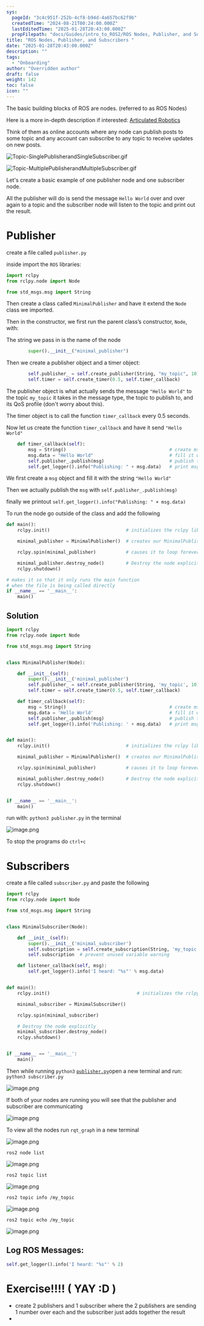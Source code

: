 ```yaml
---
sys:
  pageId: "3c4c951f-252b-4cf8-b94d-4a657bc62f9b"
  createdTime: "2024-08-21T00:24:00.000Z"
  lastEditedTime: "2025-01-28T20:43:00.000Z"
  propFilepath: "docs/Guides/intro_to_ROS2/ROS Nodes, Publisher, and Subscribers .md"
title: "ROS Nodes, Publisher, and Subscribers "
date: "2025-01-28T20:43:00.000Z"
description: ""
tags:
  - "Onboarding"
author: "Overridden author"
draft: false
weight: 142
toc: false
icon: ""
---
```


The basic building blocks of ROS are nodes. (referred to as ROS Nodes)

Here is a more in-depth description if interested: [Articulated Robotics](https://articulatedrobotics.xyz/tutorials/ready-for-ros/ros-overview#2-nodes)

Think of them as online accounts where any node can publish posts to some topic and any account can subscribe to any topic to receive updates on new posts.

![Topic-SinglePublisherandSingleSubscriber.gif](https://docs.ros.org/en/humble/_images/Topic-SinglePublisherandSingleSubscriber.gif)

![Topic-MultiplePublisherandMultipleSubscriber.gif](https://docs.ros.org/en/humble/_images/Topic-MultiplePublisherandMultipleSubscriber.gif)

Let's create a basic example of one publisher node and one subscriber node.

All the publisher will do is send the message `Hello World` over and over again to a topic and the subscriber node will listen to the topic and print out the result.

# Publisher

create a file called `publisher.py` 

inside import the `ROS` libraries:

```python
import rclpy
from rclpy.node import Node

from std_msgs.msg import String
```

Then create a class called `MinimalPublisher` and have it extend the `Node` class we imported.

Then in the constructor, we first run the parent class’s constructor, `Node`, with:

The string we pass in is the name of the node

```python
        super().__init__("minimal_publisher")
```

Then we create a publisher object and a timer object:

```python
        self.publisher_ = self.create_publisher(String, "my_topic", 10)
        self.timer = self.create_timer(0.5, self.timer_callback)
```

The publisher object is what actually sends the message `"Hello World"` to the topic `my_topic` it takes in the message type, the topic to publish to, and its QoS profile (don't worry about this).

The timer object is to call the function `timer_callback` every 0.5 seconds.

Now let us create the function `timer_callback` and have it send `"Hello World"`

```python
    def timer_callback(self):
        msg = String()                                      # create msg object
        msg.data = "Hello World"                            # fill it with data
        self.publisher_.publish(msg)                        # publish the message
        self.get_logger().info("Publishing: " + msg.data)   # print msg
```

We first create a `msg` object and fill it with the string `"Hello World"`

Then we actually publish the `msg` with `self.publisher_.publish(msg)`

finally we printout `self.get_logger().info("Publishing: " + msg.data)`

To run the node go outside of the class and add the following

```python
def main():
    rclpy.init()                            # initializes the rclpy library

    minimal_publisher = MinimalPublisher()  # creates our MinimalPublisher object

    rclpy.spin(minimal_publisher)           # causes it to loop forever

    minimal_publisher.destroy_node()        # Destroy the node explicitly
    rclpy.shutdown()

# makes it so that it only runs the main function
# when the file is being called directly
if __name__ == '__main__': 
    main()
```

## Solution

```python
import rclpy
from rclpy.node import Node

from std_msgs.msg import String


class MinimalPublisher(Node):

    def __init__(self):
        super().__init__('minimal_publisher')
        self.publisher_ = self.create_publisher(String, 'my_topic', 10)
        self.timer = self.create_timer(0.5, self.timer_callback)

    def timer_callback(self):
        msg = String()                                      # create msg object
        msg.data = 'Hello World'                            # fill it with data
        self.publisher_.publish(msg)                        # publish the message
        self.get_logger().info('Publishing: ' + msg.data)   # print msg


def main():
    rclpy.init()                            # initializes the rclpy library

    minimal_publisher = MinimalPublisher()  # creates our MinimalPublisher object

    rclpy.spin(minimal_publisher)           # causes it to loop forever

    minimal_publisher.destroy_node()        # Destroy the node explicitly
    rclpy.shutdown()


if __name__ == '__main__':
    main()
```

run with: `python3 publisher.py` in the terminal

![image.png](https://prod-files-secure.s3.us-west-2.amazonaws.com/d518164a-d88e-44d1-a4ee-3adb3bd8bce0/9214accb-ad5b-44f1-a31c-b3167c59138b/image.png?X-Amz-Algorithm=AWS4-HMAC-SHA256&X-Amz-Content-Sha256=UNSIGNED-PAYLOAD&X-Amz-Credential=ASIAZI2LB4666UOGQ3ZW%2F20250214%2Fus-west-2%2Fs3%2Faws4_request&X-Amz-Date=20250214T090809Z&X-Amz-Expires=3600&X-Amz-Security-Token=IQoJb3JpZ2luX2VjEAAaCXVzLXdlc3QtMiJHMEUCIH9Wgg9mobrTWlvayrmRJ5W%2BprnoGvDDpgYqYw2gHvcWAiEA5CVh7Vc1%2BemRVTB8OyIcQrVA8d7s%2FwL7xASmapmx3yYq%2FwMIKRAAGgw2Mzc0MjMxODM4MDUiDFbCimZ8p27pbI7z%2FSrcA98TffJMzDweLQCifWOckcbcLOcOJJLnLtac61tVbuhvKvEqY1Hh9oPI%2FxGdQXJvldEU4pkX%2BoCdsx4NZBH8YFNe%2FT8%2FsE%2BM8y4R9%2BtRZYwCJtLeI6vipHIcDI2NEwz0%2Bygu6pBMnPKqAUu0H9qjixeVS7HwRQaukOqiVUAZX7h1Zg1nK%2Ffo%2BcMQsHPux7v%2FxZugkhU0pgctk4MTyq7Nch0eeyh1cpcRi16UvyZzTSoyJrnBBuqw%2BhSV0PkM0%2FwQ%2BX7A9shxpe7VlcJUCe15QENpcH%2BtzE8YxTTTh3KCnGPqS8JHmpyTMUJ1xa%2FlkfRQNP56lcUgoonHOwY%2BVBFpfq%2FkGUC%2B81aBqhi9csbn8npcioGgwWcb9bXLbn1ZdXjwrz%2FKgIcl3SK2xs%2BwoA82%2B2ejkqbwEW9KwMtdHtXyepP7gsSe0CEsdD3VBiln1vvgQuZZ6hktjl%2BUKufaiHCHmAUCebJ5pOfFTcfGFSOXHHM4PFmRwKt7KUO5HE3utJgBHWn6nkiSA49HhaGpwdTMfn7DPvNd5QBpgqLhtddDHZv9irgiNvwI1qcDbjKn4mdic7ulXkaM%2BqgcHV4u0m0zc4MEjUn5e9AUBDMxGLm5n8lGqbj9L3pua5EtpNS6MN7pu70GOqUBM2Eds%2FdPRMmtSYOEWIJEMsSwu9yQ6C4IZ0sEHQczJJxIlOaH%2Be0zn1sJIaxcZnxE%2FUOXLBfZa70J1bVyej%2BEvUCm0fuoIxinzO7YXyuYpw0nfJ3EI3vtpWyRvCmvb%2BekSNlGxPQsthpobAshMpUqQaYanVmu6LUX76kEq3WQnTuWfvygWTr8bCG2rJxqp6bmJP3koKQdhLDqn1iy0V9bRtT0oGiH&X-Amz-Signature=75994ac3447f8b86b8b08678434e83e326e3d655186acdb8d3f95d494f226ca7&X-Amz-SignedHeaders=host&x-id=GetObject)

To stop the programs do `ctrl+c`

# Subscribers

create a file called `subscriber.py` and paste the following

```python
import rclpy
from rclpy.node import Node

from std_msgs.msg import String


class MinimalSubscriber(Node):

    def __init__(self):
        super().__init__('minimal_subscriber')
        self.subscription = self.create_subscription(String, 'my_topic', self.listener_callback, 10)
        self.subscription  # prevent unused variable warning

    def listener_callback(self, msg):
        self.get_logger().info('I heard: "%s"' % msg.data)


def main():
    rclpy.init()                                # initializes the rclpy library

    minimal_subscriber = MinimalSubscriber()

    rclpy.spin(minimal_subscriber)

    # Destroy the node explicitly
    minimal_subscriber.destroy_node()
    rclpy.shutdown()


if __name__ == '__main__':
    main()
```

Then while running `python3` [`publisher.py`](http://publisher.py/)open a new terminal and run: `python3 subscriber.py` 

![image.png](https://prod-files-secure.s3.us-west-2.amazonaws.com/d518164a-d88e-44d1-a4ee-3adb3bd8bce0/611fccf2-c738-4dbd-94e9-98f209092866/image.png?X-Amz-Algorithm=AWS4-HMAC-SHA256&X-Amz-Content-Sha256=UNSIGNED-PAYLOAD&X-Amz-Credential=ASIAZI2LB4666UOGQ3ZW%2F20250214%2Fus-west-2%2Fs3%2Faws4_request&X-Amz-Date=20250214T090809Z&X-Amz-Expires=3600&X-Amz-Security-Token=IQoJb3JpZ2luX2VjEAAaCXVzLXdlc3QtMiJHMEUCIH9Wgg9mobrTWlvayrmRJ5W%2BprnoGvDDpgYqYw2gHvcWAiEA5CVh7Vc1%2BemRVTB8OyIcQrVA8d7s%2FwL7xASmapmx3yYq%2FwMIKRAAGgw2Mzc0MjMxODM4MDUiDFbCimZ8p27pbI7z%2FSrcA98TffJMzDweLQCifWOckcbcLOcOJJLnLtac61tVbuhvKvEqY1Hh9oPI%2FxGdQXJvldEU4pkX%2BoCdsx4NZBH8YFNe%2FT8%2FsE%2BM8y4R9%2BtRZYwCJtLeI6vipHIcDI2NEwz0%2Bygu6pBMnPKqAUu0H9qjixeVS7HwRQaukOqiVUAZX7h1Zg1nK%2Ffo%2BcMQsHPux7v%2FxZugkhU0pgctk4MTyq7Nch0eeyh1cpcRi16UvyZzTSoyJrnBBuqw%2BhSV0PkM0%2FwQ%2BX7A9shxpe7VlcJUCe15QENpcH%2BtzE8YxTTTh3KCnGPqS8JHmpyTMUJ1xa%2FlkfRQNP56lcUgoonHOwY%2BVBFpfq%2FkGUC%2B81aBqhi9csbn8npcioGgwWcb9bXLbn1ZdXjwrz%2FKgIcl3SK2xs%2BwoA82%2B2ejkqbwEW9KwMtdHtXyepP7gsSe0CEsdD3VBiln1vvgQuZZ6hktjl%2BUKufaiHCHmAUCebJ5pOfFTcfGFSOXHHM4PFmRwKt7KUO5HE3utJgBHWn6nkiSA49HhaGpwdTMfn7DPvNd5QBpgqLhtddDHZv9irgiNvwI1qcDbjKn4mdic7ulXkaM%2BqgcHV4u0m0zc4MEjUn5e9AUBDMxGLm5n8lGqbj9L3pua5EtpNS6MN7pu70GOqUBM2Eds%2FdPRMmtSYOEWIJEMsSwu9yQ6C4IZ0sEHQczJJxIlOaH%2Be0zn1sJIaxcZnxE%2FUOXLBfZa70J1bVyej%2BEvUCm0fuoIxinzO7YXyuYpw0nfJ3EI3vtpWyRvCmvb%2BekSNlGxPQsthpobAshMpUqQaYanVmu6LUX76kEq3WQnTuWfvygWTr8bCG2rJxqp6bmJP3koKQdhLDqn1iy0V9bRtT0oGiH&X-Amz-Signature=3288b84a19918a0add3356d228351ba5d19790c3ec0057c3190e4c439c171087&X-Amz-SignedHeaders=host&x-id=GetObject)

If both of your nodes are running you will see that the publisher and subscriber are communicating

![image.png](https://prod-files-secure.s3.us-west-2.amazonaws.com/d518164a-d88e-44d1-a4ee-3adb3bd8bce0/eea428b5-1cf0-43bb-a30b-81cbaf6c5c78/image.png?X-Amz-Algorithm=AWS4-HMAC-SHA256&X-Amz-Content-Sha256=UNSIGNED-PAYLOAD&X-Amz-Credential=ASIAZI2LB4666UOGQ3ZW%2F20250214%2Fus-west-2%2Fs3%2Faws4_request&X-Amz-Date=20250214T090809Z&X-Amz-Expires=3600&X-Amz-Security-Token=IQoJb3JpZ2luX2VjEAAaCXVzLXdlc3QtMiJHMEUCIH9Wgg9mobrTWlvayrmRJ5W%2BprnoGvDDpgYqYw2gHvcWAiEA5CVh7Vc1%2BemRVTB8OyIcQrVA8d7s%2FwL7xASmapmx3yYq%2FwMIKRAAGgw2Mzc0MjMxODM4MDUiDFbCimZ8p27pbI7z%2FSrcA98TffJMzDweLQCifWOckcbcLOcOJJLnLtac61tVbuhvKvEqY1Hh9oPI%2FxGdQXJvldEU4pkX%2BoCdsx4NZBH8YFNe%2FT8%2FsE%2BM8y4R9%2BtRZYwCJtLeI6vipHIcDI2NEwz0%2Bygu6pBMnPKqAUu0H9qjixeVS7HwRQaukOqiVUAZX7h1Zg1nK%2Ffo%2BcMQsHPux7v%2FxZugkhU0pgctk4MTyq7Nch0eeyh1cpcRi16UvyZzTSoyJrnBBuqw%2BhSV0PkM0%2FwQ%2BX7A9shxpe7VlcJUCe15QENpcH%2BtzE8YxTTTh3KCnGPqS8JHmpyTMUJ1xa%2FlkfRQNP56lcUgoonHOwY%2BVBFpfq%2FkGUC%2B81aBqhi9csbn8npcioGgwWcb9bXLbn1ZdXjwrz%2FKgIcl3SK2xs%2BwoA82%2B2ejkqbwEW9KwMtdHtXyepP7gsSe0CEsdD3VBiln1vvgQuZZ6hktjl%2BUKufaiHCHmAUCebJ5pOfFTcfGFSOXHHM4PFmRwKt7KUO5HE3utJgBHWn6nkiSA49HhaGpwdTMfn7DPvNd5QBpgqLhtddDHZv9irgiNvwI1qcDbjKn4mdic7ulXkaM%2BqgcHV4u0m0zc4MEjUn5e9AUBDMxGLm5n8lGqbj9L3pua5EtpNS6MN7pu70GOqUBM2Eds%2FdPRMmtSYOEWIJEMsSwu9yQ6C4IZ0sEHQczJJxIlOaH%2Be0zn1sJIaxcZnxE%2FUOXLBfZa70J1bVyej%2BEvUCm0fuoIxinzO7YXyuYpw0nfJ3EI3vtpWyRvCmvb%2BekSNlGxPQsthpobAshMpUqQaYanVmu6LUX76kEq3WQnTuWfvygWTr8bCG2rJxqp6bmJP3koKQdhLDqn1iy0V9bRtT0oGiH&X-Amz-Signature=1a37e51733ddde3b6c99a77ed02d06ebf2759fbaf9ce8d88f640c07b96b489e9&X-Amz-SignedHeaders=host&x-id=GetObject)

To view all the nodes run `rqt_graph` in a new terminal

![image.png](https://prod-files-secure.s3.us-west-2.amazonaws.com/d518164a-d88e-44d1-a4ee-3adb3bd8bce0/1d98e964-4318-4d62-b5c4-8c8f78368598/image.png?X-Amz-Algorithm=AWS4-HMAC-SHA256&X-Amz-Content-Sha256=UNSIGNED-PAYLOAD&X-Amz-Credential=ASIAZI2LB4666UOGQ3ZW%2F20250214%2Fus-west-2%2Fs3%2Faws4_request&X-Amz-Date=20250214T090809Z&X-Amz-Expires=3600&X-Amz-Security-Token=IQoJb3JpZ2luX2VjEAAaCXVzLXdlc3QtMiJHMEUCIH9Wgg9mobrTWlvayrmRJ5W%2BprnoGvDDpgYqYw2gHvcWAiEA5CVh7Vc1%2BemRVTB8OyIcQrVA8d7s%2FwL7xASmapmx3yYq%2FwMIKRAAGgw2Mzc0MjMxODM4MDUiDFbCimZ8p27pbI7z%2FSrcA98TffJMzDweLQCifWOckcbcLOcOJJLnLtac61tVbuhvKvEqY1Hh9oPI%2FxGdQXJvldEU4pkX%2BoCdsx4NZBH8YFNe%2FT8%2FsE%2BM8y4R9%2BtRZYwCJtLeI6vipHIcDI2NEwz0%2Bygu6pBMnPKqAUu0H9qjixeVS7HwRQaukOqiVUAZX7h1Zg1nK%2Ffo%2BcMQsHPux7v%2FxZugkhU0pgctk4MTyq7Nch0eeyh1cpcRi16UvyZzTSoyJrnBBuqw%2BhSV0PkM0%2FwQ%2BX7A9shxpe7VlcJUCe15QENpcH%2BtzE8YxTTTh3KCnGPqS8JHmpyTMUJ1xa%2FlkfRQNP56lcUgoonHOwY%2BVBFpfq%2FkGUC%2B81aBqhi9csbn8npcioGgwWcb9bXLbn1ZdXjwrz%2FKgIcl3SK2xs%2BwoA82%2B2ejkqbwEW9KwMtdHtXyepP7gsSe0CEsdD3VBiln1vvgQuZZ6hktjl%2BUKufaiHCHmAUCebJ5pOfFTcfGFSOXHHM4PFmRwKt7KUO5HE3utJgBHWn6nkiSA49HhaGpwdTMfn7DPvNd5QBpgqLhtddDHZv9irgiNvwI1qcDbjKn4mdic7ulXkaM%2BqgcHV4u0m0zc4MEjUn5e9AUBDMxGLm5n8lGqbj9L3pua5EtpNS6MN7pu70GOqUBM2Eds%2FdPRMmtSYOEWIJEMsSwu9yQ6C4IZ0sEHQczJJxIlOaH%2Be0zn1sJIaxcZnxE%2FUOXLBfZa70J1bVyej%2BEvUCm0fuoIxinzO7YXyuYpw0nfJ3EI3vtpWyRvCmvb%2BekSNlGxPQsthpobAshMpUqQaYanVmu6LUX76kEq3WQnTuWfvygWTr8bCG2rJxqp6bmJP3koKQdhLDqn1iy0V9bRtT0oGiH&X-Amz-Signature=24e6ade0ab7751cfac302baf90f04737adefe91e2a429057c6d7de5ded17c6b8&X-Amz-SignedHeaders=host&x-id=GetObject)

`ros2 node list`

![image.png](https://prod-files-secure.s3.us-west-2.amazonaws.com/d518164a-d88e-44d1-a4ee-3adb3bd8bce0/680ac8cf-e6d9-4164-9ece-5b9a6fccffee/image.png?X-Amz-Algorithm=AWS4-HMAC-SHA256&X-Amz-Content-Sha256=UNSIGNED-PAYLOAD&X-Amz-Credential=ASIAZI2LB4666UOGQ3ZW%2F20250214%2Fus-west-2%2Fs3%2Faws4_request&X-Amz-Date=20250214T090809Z&X-Amz-Expires=3600&X-Amz-Security-Token=IQoJb3JpZ2luX2VjEAAaCXVzLXdlc3QtMiJHMEUCIH9Wgg9mobrTWlvayrmRJ5W%2BprnoGvDDpgYqYw2gHvcWAiEA5CVh7Vc1%2BemRVTB8OyIcQrVA8d7s%2FwL7xASmapmx3yYq%2FwMIKRAAGgw2Mzc0MjMxODM4MDUiDFbCimZ8p27pbI7z%2FSrcA98TffJMzDweLQCifWOckcbcLOcOJJLnLtac61tVbuhvKvEqY1Hh9oPI%2FxGdQXJvldEU4pkX%2BoCdsx4NZBH8YFNe%2FT8%2FsE%2BM8y4R9%2BtRZYwCJtLeI6vipHIcDI2NEwz0%2Bygu6pBMnPKqAUu0H9qjixeVS7HwRQaukOqiVUAZX7h1Zg1nK%2Ffo%2BcMQsHPux7v%2FxZugkhU0pgctk4MTyq7Nch0eeyh1cpcRi16UvyZzTSoyJrnBBuqw%2BhSV0PkM0%2FwQ%2BX7A9shxpe7VlcJUCe15QENpcH%2BtzE8YxTTTh3KCnGPqS8JHmpyTMUJ1xa%2FlkfRQNP56lcUgoonHOwY%2BVBFpfq%2FkGUC%2B81aBqhi9csbn8npcioGgwWcb9bXLbn1ZdXjwrz%2FKgIcl3SK2xs%2BwoA82%2B2ejkqbwEW9KwMtdHtXyepP7gsSe0CEsdD3VBiln1vvgQuZZ6hktjl%2BUKufaiHCHmAUCebJ5pOfFTcfGFSOXHHM4PFmRwKt7KUO5HE3utJgBHWn6nkiSA49HhaGpwdTMfn7DPvNd5QBpgqLhtddDHZv9irgiNvwI1qcDbjKn4mdic7ulXkaM%2BqgcHV4u0m0zc4MEjUn5e9AUBDMxGLm5n8lGqbj9L3pua5EtpNS6MN7pu70GOqUBM2Eds%2FdPRMmtSYOEWIJEMsSwu9yQ6C4IZ0sEHQczJJxIlOaH%2Be0zn1sJIaxcZnxE%2FUOXLBfZa70J1bVyej%2BEvUCm0fuoIxinzO7YXyuYpw0nfJ3EI3vtpWyRvCmvb%2BekSNlGxPQsthpobAshMpUqQaYanVmu6LUX76kEq3WQnTuWfvygWTr8bCG2rJxqp6bmJP3koKQdhLDqn1iy0V9bRtT0oGiH&X-Amz-Signature=c23c930eaab0289af2ee284a60e606e86a25de7905947f3e2f4faa2d4419eec8&X-Amz-SignedHeaders=host&x-id=GetObject)

`ros2 topic list`

![image.png](https://prod-files-secure.s3.us-west-2.amazonaws.com/d518164a-d88e-44d1-a4ee-3adb3bd8bce0/eee2ebe1-27ef-4a4a-96fb-2ca54126fb29/image.png?X-Amz-Algorithm=AWS4-HMAC-SHA256&X-Amz-Content-Sha256=UNSIGNED-PAYLOAD&X-Amz-Credential=ASIAZI2LB4666UOGQ3ZW%2F20250214%2Fus-west-2%2Fs3%2Faws4_request&X-Amz-Date=20250214T090809Z&X-Amz-Expires=3600&X-Amz-Security-Token=IQoJb3JpZ2luX2VjEAAaCXVzLXdlc3QtMiJHMEUCIH9Wgg9mobrTWlvayrmRJ5W%2BprnoGvDDpgYqYw2gHvcWAiEA5CVh7Vc1%2BemRVTB8OyIcQrVA8d7s%2FwL7xASmapmx3yYq%2FwMIKRAAGgw2Mzc0MjMxODM4MDUiDFbCimZ8p27pbI7z%2FSrcA98TffJMzDweLQCifWOckcbcLOcOJJLnLtac61tVbuhvKvEqY1Hh9oPI%2FxGdQXJvldEU4pkX%2BoCdsx4NZBH8YFNe%2FT8%2FsE%2BM8y4R9%2BtRZYwCJtLeI6vipHIcDI2NEwz0%2Bygu6pBMnPKqAUu0H9qjixeVS7HwRQaukOqiVUAZX7h1Zg1nK%2Ffo%2BcMQsHPux7v%2FxZugkhU0pgctk4MTyq7Nch0eeyh1cpcRi16UvyZzTSoyJrnBBuqw%2BhSV0PkM0%2FwQ%2BX7A9shxpe7VlcJUCe15QENpcH%2BtzE8YxTTTh3KCnGPqS8JHmpyTMUJ1xa%2FlkfRQNP56lcUgoonHOwY%2BVBFpfq%2FkGUC%2B81aBqhi9csbn8npcioGgwWcb9bXLbn1ZdXjwrz%2FKgIcl3SK2xs%2BwoA82%2B2ejkqbwEW9KwMtdHtXyepP7gsSe0CEsdD3VBiln1vvgQuZZ6hktjl%2BUKufaiHCHmAUCebJ5pOfFTcfGFSOXHHM4PFmRwKt7KUO5HE3utJgBHWn6nkiSA49HhaGpwdTMfn7DPvNd5QBpgqLhtddDHZv9irgiNvwI1qcDbjKn4mdic7ulXkaM%2BqgcHV4u0m0zc4MEjUn5e9AUBDMxGLm5n8lGqbj9L3pua5EtpNS6MN7pu70GOqUBM2Eds%2FdPRMmtSYOEWIJEMsSwu9yQ6C4IZ0sEHQczJJxIlOaH%2Be0zn1sJIaxcZnxE%2FUOXLBfZa70J1bVyej%2BEvUCm0fuoIxinzO7YXyuYpw0nfJ3EI3vtpWyRvCmvb%2BekSNlGxPQsthpobAshMpUqQaYanVmu6LUX76kEq3WQnTuWfvygWTr8bCG2rJxqp6bmJP3koKQdhLDqn1iy0V9bRtT0oGiH&X-Amz-Signature=b18ccb63b3a2ebd02d09242970865bf21ce51396435c3008c121fc3e2904cf68&X-Amz-SignedHeaders=host&x-id=GetObject)

`ros2 topic info /my_topic`

![image.png](https://prod-files-secure.s3.us-west-2.amazonaws.com/d518164a-d88e-44d1-a4ee-3adb3bd8bce0/6288ef12-cb9e-406f-b9eb-65feed3a9011/image.png?X-Amz-Algorithm=AWS4-HMAC-SHA256&X-Amz-Content-Sha256=UNSIGNED-PAYLOAD&X-Amz-Credential=ASIAZI2LB4666UOGQ3ZW%2F20250214%2Fus-west-2%2Fs3%2Faws4_request&X-Amz-Date=20250214T090809Z&X-Amz-Expires=3600&X-Amz-Security-Token=IQoJb3JpZ2luX2VjEAAaCXVzLXdlc3QtMiJHMEUCIH9Wgg9mobrTWlvayrmRJ5W%2BprnoGvDDpgYqYw2gHvcWAiEA5CVh7Vc1%2BemRVTB8OyIcQrVA8d7s%2FwL7xASmapmx3yYq%2FwMIKRAAGgw2Mzc0MjMxODM4MDUiDFbCimZ8p27pbI7z%2FSrcA98TffJMzDweLQCifWOckcbcLOcOJJLnLtac61tVbuhvKvEqY1Hh9oPI%2FxGdQXJvldEU4pkX%2BoCdsx4NZBH8YFNe%2FT8%2FsE%2BM8y4R9%2BtRZYwCJtLeI6vipHIcDI2NEwz0%2Bygu6pBMnPKqAUu0H9qjixeVS7HwRQaukOqiVUAZX7h1Zg1nK%2Ffo%2BcMQsHPux7v%2FxZugkhU0pgctk4MTyq7Nch0eeyh1cpcRi16UvyZzTSoyJrnBBuqw%2BhSV0PkM0%2FwQ%2BX7A9shxpe7VlcJUCe15QENpcH%2BtzE8YxTTTh3KCnGPqS8JHmpyTMUJ1xa%2FlkfRQNP56lcUgoonHOwY%2BVBFpfq%2FkGUC%2B81aBqhi9csbn8npcioGgwWcb9bXLbn1ZdXjwrz%2FKgIcl3SK2xs%2BwoA82%2B2ejkqbwEW9KwMtdHtXyepP7gsSe0CEsdD3VBiln1vvgQuZZ6hktjl%2BUKufaiHCHmAUCebJ5pOfFTcfGFSOXHHM4PFmRwKt7KUO5HE3utJgBHWn6nkiSA49HhaGpwdTMfn7DPvNd5QBpgqLhtddDHZv9irgiNvwI1qcDbjKn4mdic7ulXkaM%2BqgcHV4u0m0zc4MEjUn5e9AUBDMxGLm5n8lGqbj9L3pua5EtpNS6MN7pu70GOqUBM2Eds%2FdPRMmtSYOEWIJEMsSwu9yQ6C4IZ0sEHQczJJxIlOaH%2Be0zn1sJIaxcZnxE%2FUOXLBfZa70J1bVyej%2BEvUCm0fuoIxinzO7YXyuYpw0nfJ3EI3vtpWyRvCmvb%2BekSNlGxPQsthpobAshMpUqQaYanVmu6LUX76kEq3WQnTuWfvygWTr8bCG2rJxqp6bmJP3koKQdhLDqn1iy0V9bRtT0oGiH&X-Amz-Signature=48b870b103bca33ff3bac0da4c88e42ed73604449159865cc5125a7942da862a&X-Amz-SignedHeaders=host&x-id=GetObject)

`ros2 topic echo /my_topic`

![image.png](https://prod-files-secure.s3.us-west-2.amazonaws.com/d518164a-d88e-44d1-a4ee-3adb3bd8bce0/0a6fcb4d-422d-4a6c-a803-749ef4adf2c6/image.png?X-Amz-Algorithm=AWS4-HMAC-SHA256&X-Amz-Content-Sha256=UNSIGNED-PAYLOAD&X-Amz-Credential=ASIAZI2LB4666UOGQ3ZW%2F20250214%2Fus-west-2%2Fs3%2Faws4_request&X-Amz-Date=20250214T090809Z&X-Amz-Expires=3600&X-Amz-Security-Token=IQoJb3JpZ2luX2VjEAAaCXVzLXdlc3QtMiJHMEUCIH9Wgg9mobrTWlvayrmRJ5W%2BprnoGvDDpgYqYw2gHvcWAiEA5CVh7Vc1%2BemRVTB8OyIcQrVA8d7s%2FwL7xASmapmx3yYq%2FwMIKRAAGgw2Mzc0MjMxODM4MDUiDFbCimZ8p27pbI7z%2FSrcA98TffJMzDweLQCifWOckcbcLOcOJJLnLtac61tVbuhvKvEqY1Hh9oPI%2FxGdQXJvldEU4pkX%2BoCdsx4NZBH8YFNe%2FT8%2FsE%2BM8y4R9%2BtRZYwCJtLeI6vipHIcDI2NEwz0%2Bygu6pBMnPKqAUu0H9qjixeVS7HwRQaukOqiVUAZX7h1Zg1nK%2Ffo%2BcMQsHPux7v%2FxZugkhU0pgctk4MTyq7Nch0eeyh1cpcRi16UvyZzTSoyJrnBBuqw%2BhSV0PkM0%2FwQ%2BX7A9shxpe7VlcJUCe15QENpcH%2BtzE8YxTTTh3KCnGPqS8JHmpyTMUJ1xa%2FlkfRQNP56lcUgoonHOwY%2BVBFpfq%2FkGUC%2B81aBqhi9csbn8npcioGgwWcb9bXLbn1ZdXjwrz%2FKgIcl3SK2xs%2BwoA82%2B2ejkqbwEW9KwMtdHtXyepP7gsSe0CEsdD3VBiln1vvgQuZZ6hktjl%2BUKufaiHCHmAUCebJ5pOfFTcfGFSOXHHM4PFmRwKt7KUO5HE3utJgBHWn6nkiSA49HhaGpwdTMfn7DPvNd5QBpgqLhtddDHZv9irgiNvwI1qcDbjKn4mdic7ulXkaM%2BqgcHV4u0m0zc4MEjUn5e9AUBDMxGLm5n8lGqbj9L3pua5EtpNS6MN7pu70GOqUBM2Eds%2FdPRMmtSYOEWIJEMsSwu9yQ6C4IZ0sEHQczJJxIlOaH%2Be0zn1sJIaxcZnxE%2FUOXLBfZa70J1bVyej%2BEvUCm0fuoIxinzO7YXyuYpw0nfJ3EI3vtpWyRvCmvb%2BekSNlGxPQsthpobAshMpUqQaYanVmu6LUX76kEq3WQnTuWfvygWTr8bCG2rJxqp6bmJP3koKQdhLDqn1iy0V9bRtT0oGiH&X-Amz-Signature=503f3189a072664dd7a153e60a91c0a29717762e8c5220a02face9667f4a0a45&X-Amz-SignedHeaders=host&x-id=GetObject)

## Log ROS Messages:

```python
self.get_logger().info('I heard: "%s"' % 2)
```

# Exercise!!!! ( YAY :D )

- create 2 publishers and 1 subscriber where the 2 publishers are sending 1 number over each and the subscriber just adds together the result
- 
